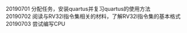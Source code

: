 20190701
分配任务，安装quartus并复习quartus的使用方法  
20190702
阅读与RV32I指令集相关的材料，了解RV32I指令集的基本格式  
20190703
尝试编写CPU  

